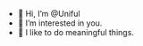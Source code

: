 - 👋 Hi, I’m @Uniful
- 👀 I’m interested in you.
- 🌱 I like to do meaningful things.

<!---
Uniful/Uniful is a ✨ special ✨ repository because its `README.md` (this file) appears on your GitHub profile.
You can click the Preview link to take a look at your changes.
--->
